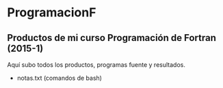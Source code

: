 # ProgramacionF
## Productos de mi curso Programación de Fortran (2015-1)
Aquí subo todos los productos, programas fuente y resultados.
* notas.txt (comandos de bash)

